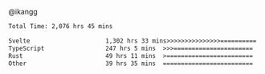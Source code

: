 @ikangg
<!--START_SECTION:waka-->

```txt
Total Time: 2,076 hrs 45 mins

Svelte                     1,302 hrs 33 mins>>>>>>>>>>>>>>>==========   61.55 %
TypeScript                 247 hrs 5 mins  >>>======================   11.68 %
Rust                       49 hrs 11 mins  >========================   02.32 %
Other                      39 hrs 35 mins  =========================   01.87 %
```

<!--END_SECTION:waka-->
